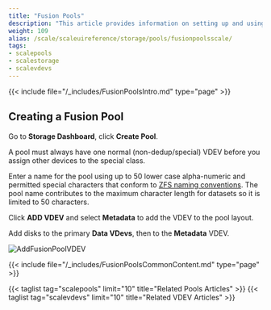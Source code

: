```yaml
---
title: "Fusion Pools"
description: "This article provides information on setting up and using fusion pools."
weight: 109
alias: /scale/scaleuireference/storage/pools/fusionpoolsscale/
tags:
- scalepools
- scalestorage
- scalevdevs
---
```



{{< include file="/_includes/FusionPoolsIntro.md" type="page" >}}

## Creating a Fusion Pool

Go to **Storage Dashboard**, click **Create Pool**.

A pool must always have one normal (non-dedup/special) VDEV before you assign other devices to the special class.

Enter a name for the pool using up to 50 lower case alpha-numeric and permitted special characters that conform to [ZFS naming conventions](https://docs.oracle.com/cd/E23824_01/html/821-1448/gbcpt.html). 
The pool name contributes to the maximum character length for datasets so it is limited to 50 characters. 

Click **ADD VDEV** and select **Metadata** to add the VDEV to the pool layout.

Add disks to the primary **Data VDevs**, then to the **Metadata** VDEV.

![AddFusionPoolVDEV](/images/SCALE/22.12/AddFusionPoolVDEV.png "Create Metadata VDEV")

{{< include file="/_includes/FusionPoolsCommonContent.md" type="page" >}}

{{< taglist tag="scalepools" limit="10" title="Related Pools Articles" >}}
{{< taglist tag="scalevdevs" limit="10" title="Related VDEV Articles" >}}